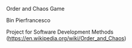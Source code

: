 Order and Chaos Game 

Bin Pierfrancesco 

Project for Software Development Methods
(https://en.wikipedia.org/wiki/Order_and_Chaos)

